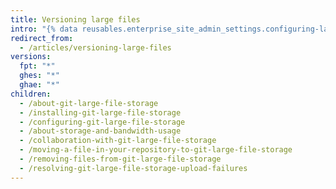```yaml
---
title: Versioning large files
intro: "{% data reusables.enterprise_site_admin_settings.configuring-large-file-storage-short-description %}"
redirect_from:
  - /articles/versioning-large-files
versions:
  fpt: "*"
  ghes: "*"
  ghae: "*"
children:
  - /about-git-large-file-storage
  - /installing-git-large-file-storage
  - /configuring-git-large-file-storage
  - /about-storage-and-bandwidth-usage
  - /collaboration-with-git-large-file-storage
  - /moving-a-file-in-your-repository-to-git-large-file-storage
  - /removing-files-from-git-large-file-storage
  - /resolving-git-large-file-storage-upload-failures
---
```

